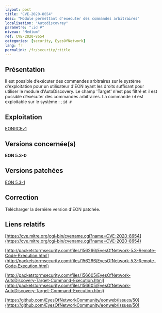 ```yaml
---
layout: post
title: "CVE-2020-8654"
desc: "Module permettant d'executer des commandes arbitraires"
localisation: "Autodiscovrey"
parametre: ";id #"
niveau: "Medium"
ref: CVE-2020-8654
categories: [security, EyesOfNetwork]
lang: fr
permalink: /fr/security/:title
---
```


## Présentation

Il est possible d’exécuter des commandes arbitraires sur le système d'exploitation pour un utilisateur d'EON ayant les droits suffisant pour utiliser le module d'AutoDiscovery. Le champ 'Target' n'est pas filtré et il est possible d’exécuter des commandes arbitraires.
La commande ```id``` est exploitable sur le système : ```;id #```

## Exploitation

[EONRCEv1](https://packetstormsecurity.com/files/download/156266/eyesofnetwork53-exec.txt)


## Versions concernée(s)

**EON 5.3-0**

## Versions patchées

[EON 5.3-1](https://github.com/EyesOfNetworkCommunity/eonweb/releases/tag/5.3-1)

## Correction

Télécharger la dernière version d'EON patchée.

## Liens relatifs

[https://cve.mitre.org/cgi-bin/cvename.cgi?name=CVE-2020-8654](https://cve.mitre.org/cgi-bin/cvename.cgi?name=CVE-2020-8654)

[http://packetstormsecurity.com/files/156266/EyesOfNetwork-5.3-Remote-Code-Execution.html](http://packetstormsecurity.com/files/156266/EyesOfNetwork-5.3-Remote-Code-Execution.html)

[http://packetstormsecurity.com/files/156605/EyesOfNetwork-AutoDiscovery-Target-Command-Execution.html](http://packetstormsecurity.com/files/156605/EyesOfNetwork-AutoDiscovery-Target-Command-Execution.html)

[https://github.com/EyesOfNetworkCommunity/eonweb/issues/50](https://github.com/EyesOfNetworkCommunity/eonweb/issues/50)
